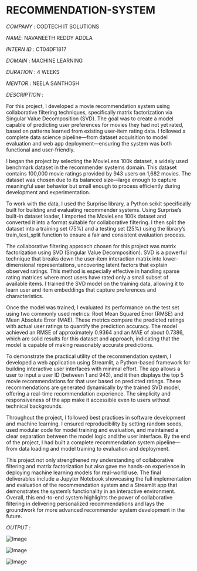 # RECOMMENDATION-SYSTEM

*COMPANY* : CODTECH IT SOLUTIONS

*NAME*: NAVANEETH REDDY ADDLA

*INTERN ID* : CT04DF1817

*DOMAIN* : MACHINE LEARNING

*DURATION* : 4 WEEKS

*MENTOR* : NEELA SANTHOSH

*DESCRIPTION* :

For this project, I developed a movie recommendation system using collaborative filtering techniques, specifically matrix factorization via Singular Value Decomposition (SVD). The goal was to create a model capable of predicting user preferences for movies they had not yet rated, based on patterns learned from existing user-item rating data. I followed a complete data science pipeline—from dataset acquisition to model evaluation and web app deployment—ensuring the system was both functional and user-friendly.

I began the project by selecting the MovieLens 100k dataset, a widely used benchmark dataset in the recommender systems domain. This dataset contains 100,000 movie ratings provided by 943 users on 1,682 movies. The dataset was chosen due to its balanced size—large enough to capture meaningful user behavior but small enough to process efficiently during development and experimentation.

To work with the data, I used the Surprise library, a Python scikit specifically built for building and evaluating recommender systems. Using Surprise’s built-in dataset loader, I imported the MovieLens 100k dataset and converted it into a format suitable for collaborative filtering. I then split the dataset into a training set (75%) and a testing set (25%) using the library’s train_test_split function to ensure a fair and consistent evaluation process.

The collaborative filtering approach chosen for this project was matrix factorization using SVD (Singular Value Decomposition). SVD is a powerful technique that breaks down the user-item interaction matrix into lower-dimensional representations, uncovering latent factors that explain observed ratings. This method is especially effective in handling sparse rating matrices where most users have rated only a small subset of available items. I trained the SVD model on the training data, allowing it to learn user and item embeddings that capture preferences and characteristics.

Once the model was trained, I evaluated its performance on the test set using two commonly used metrics: Root Mean Squared Error (RMSE) and Mean Absolute Error (MAE). These metrics compare the predicted ratings with actual user ratings to quantify the prediction accuracy. The model achieved an RMSE of approximately 0.9364 and an MAE of about 0.7386, which are solid results for this dataset and approach, indicating that the model is capable of making reasonably accurate predictions.

To demonstrate the practical utility of the recommendation system, I developed a web application using Streamlit, a Python-based framework for building interactive user interfaces with minimal effort. The app allows a user to input a user ID (between 1 and 943), and it then displays the top 5 movie recommendations for that user based on predicted ratings. These recommendations are generated dynamically by the trained SVD model, offering a real-time recommendation experience. The simplicity and responsiveness of the app make it accessible even to users without technical backgrounds.

Throughout the project, I followed best practices in software development and machine learning. I ensured reproducibility by setting random seeds, used modular code for model training and evaluation, and maintained a clear separation between the model logic and the user interface. By the end of the project, I had built a complete recommendation system pipeline—from data loading and model training to evaluation and deployment.

This project not only strengthened my understanding of collaborative filtering and matrix factorization but also gave me hands-on experience in deploying machine learning models for real-world use. The final deliverables include a Jupyter Notebook showcasing the full implementation and evaluation of the recommendation system and a Streamlit app that demonstrates the system’s functionality in an interactive environment. Overall, this end-to-end system highlights the power of collaborative filtering in delivering personalized recommendations and lays the groundwork for more advanced recommender system development in the future.

*OUTPUT* :

![Image](https://github.com/user-attachments/assets/80de4dfc-0786-485c-9974-cfac3a6ae802)

![Image](https://github.com/user-attachments/assets/0df1941f-4ce4-4f04-85fe-5243027b59f3)

![Image](https://github.com/user-attachments/assets/245e5139-047c-4213-a52a-67852daa229e)
